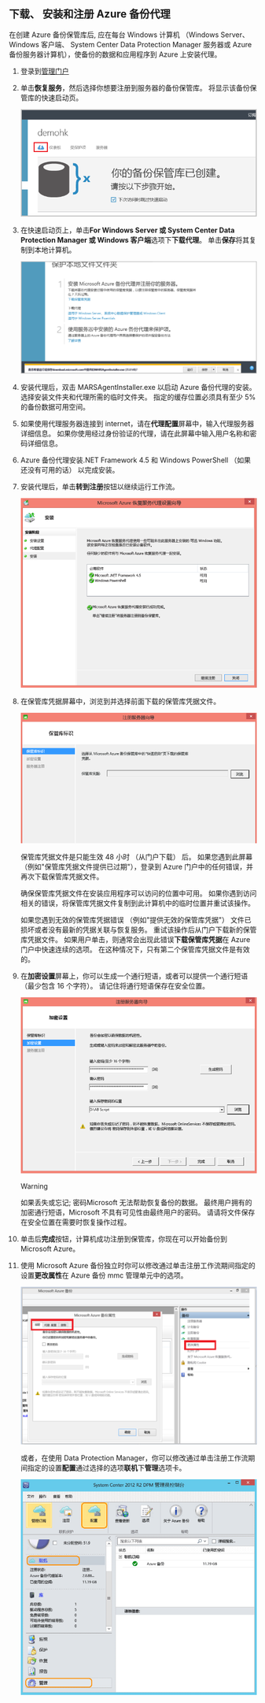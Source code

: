 ## <a name="download-install-and-register-the-azure-backup-agent"></a>下载、 安装和注册 Azure 备份代理
在创建 Azure 备份保管库后, 应在每台 Windows 计算机 （Windows Server、 Windows 客户端、 System Center Data Protection Manager 服务器或 Azure 备份服务器计算机），使备份的数据和应用程序到 Azure 上安装代理。

1. 登录到[管理门户](https://manage.windowsazure.com/)
2. 单击**恢复服务**，然后选择你想要注册到服务器的备份保管库。 将显示该备份保管库的快速启动页。
   
    ![快速入门](./media/backup-install-agent/quickstart.png)
3. 在快速启动页上，单击**For Windows Server 或 System Center Data Protection Manager 或 Windows 客户端**选项下**下载代理**。 单击**保存**将其复制到本地计算机。
   
    ![保存代理](./media/backup-install-agent/agent.png)
4. 安装代理后，双击 MARSAgentInstaller.exe 以启动 Azure 备份代理的安装。 选择安装文件夹和代理所需的临时文件夹。 指定的缓存位置必须具有至少 5%的备份数据可用空间。
5. 如果使用代理服务器连接到 internet，请在**代理配置**屏幕中，输入代理服务器详细信息。 如果你使用经过身份验证的代理，请在此屏幕中输入用户名称和密码详细信息。
6. Azure 备份代理安装.NET Framework 4.5 和 Windows PowerShell （如果还没有可用的话） 以完成安装。
7. 安装代理后，单击**转到注册**按钮以继续运行工作流。
   
   ![注册](./media/backup-install-agent/register.png)
8. 在保管库凭据屏幕中，浏览到并选择前面下载的保管库凭据文件。
   
    ![保管库凭据](./media/backup-install-agent/vc.png)
   
    保管库凭据文件是只能生效 48 小时 （从门户下载） 后。 如果您遇到此屏幕 （例如"保管库凭据文件提供已过期"），登录到 Azure 门户中的任何错误，并再次下载保管库凭据文件。
   
    确保保管库凭据文件在安装应用程序可以访问的位置中可用。 如果你遇到访问相关的错误，将保管库凭据文件复制到此计算机中的临时位置并重试该操作。
   
    如果您遇到无效的保管库凭据错误 （例如"提供无效的保管库凭据"） 文件已损坏或者没有最新的凭据关联与恢复服务。 重试该操作后从门户下载新的保管库凭据文件。 如果用户单击，则通常会出现此错误**下载保管库凭据**在 Azure 门户中快速连续的选项。 在这种情况下，只有第二个保管库凭据文件是有效的。
9. 在**加密设置**屏幕上，你可以生成一个通行短语，或者可以提供一个通行短语 （最少包含 16 个字符）。 请记住将通行短语保存在安全位置。
   
    ![加密](./media/backup-install-agent/encryption.png)
   
   > [!WARNING]
   > 如果丢失或忘记; 密码Microsoft 无法帮助恢复备份的数据。 最终用户拥有的加密通行短语，Microsoft 不具有可见性由最终用户的密码。 请请将文件保存在安全位置在需要时恢复操作过程。
   > 
   > 
10. 单击后**完成**按钮，计算机成功注册到保管库，你现在可以开始备份到 Microsoft Azure。
11. 使用 Microsoft Azure 备份独立时你可以修改通过单击注册工作流期间指定的设置**更改属性**在 Azure 备份 mmc 管理单元中的选项。
    
    ![更改属性](./media/backup-install-agent/change.png)
    
    或者，在使用 Data Protection Manager，你可以修改通过单击注册工作流期间指定的设置**配置**通过选择的选项**联机**下**管理**选项卡。
    
    ![配置 Azure 备份](./media/backup-install-agent/configure.png)

